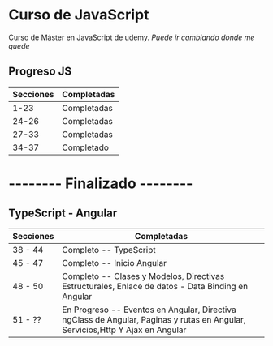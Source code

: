 
# Curso de JavaScript

Curso de Máster en JavaScript
de udemy.
*Puede ir cambiando donde me quede*

## Progreso JS
Secciones     | Completadas
------------- | -------------
1-23          | Completadas
24-26         | Completadas
27-33         | Completadas
34-37         | Completado
# -------- Finalizado --------

## TypeScript - Angular
Secciones     | Completadas
------------- | -------------
38 - 44       | Completo -- TypeScript
45 - 47       | Completo -- Inicio Angular
48 - 50       | Completo -- Clases y Modelos, Directivas Estructurales, Enlace de datos - Data Binding en Angular
51 - ??       | En Progreso -- Eventos en Angular, Directiva ngClass de Angular, Paginas y rutas en Angular, Servicios,Http Y Ajax en Angular
